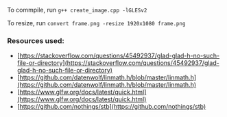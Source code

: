 To commpile, run `g++ create_image.cpp -lGLESv2`

To resize, run `convert frame.png -resize 1920x1080 frame.png`

### Resources used:
* [https://stackoverflow.com/questions/45492937/glad-glad-h-no-such-file-or-directory](https://stackoverflow.com/questions/45492937/glad-glad-h-no-such-file-or-directory)
* [https://github.com/datenwolf/linmath.h/blob/master/linmath.h](https://github.com/datenwolf/linmath.h/blob/master/linmath.h)
* [https://www.glfw.org/docs/latest/quick.html](https://www.glfw.org/docs/latest/quick.html)
* [https://github.com/nothings/stb](https://github.com/nothings/stb)

